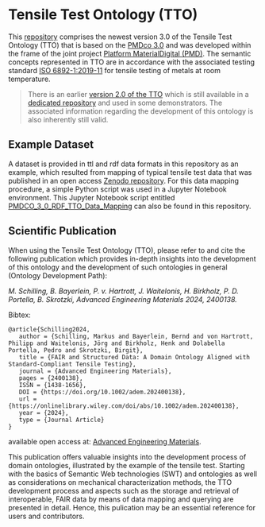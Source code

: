 # Tensile Test Ontology (TTO)

This [repository](https://github.com/materialdigital/tensile-test-ontology) comprises the newest version 3.0 of the Tensile Test Ontology (TTO) that is based on the [PMDco 3.0](https://github.com/materialdigital/core-ontology/tree/main) and was developed within the frame of the joint project [Platform MaterialDigital (PMD)](https://materialdigital.de/).
The semantic concepts represented in TTO are in accordance with the associated testing standard [ISO 6892-1:2019-11](https://www.beuth.de/de/norm/iso-6892-1/316885984) for tensile testing of metals at room temperature. 

> There is an earlier [version 2.0 of the TTO](https://github.com/materialdigital/tensile-test-ontology/blob/c378ac40b155cb8a20f7bb4eeb18a087f55a2289/pmd_tto_2.0.ttl) which is still available in a [dedicated repository](https://github.com/materialdigital/application-ontologies/tree/main/tensile_test_ontology_TTO) and used in some demonstrators. The associated information regarding the development of this ontology
 is also inherently still valid.

## Example Dataset

A dataset is provided in ttl and rdf data formats in this repository as an example, which resulted from mapping of typical tensile test data that was published in an open access [Zenodo repository](https://zenodo.org/record/6778336). 
For this data mapping procedure, a simple Python script was used in a Jupyter Notebook environment. This Jupyter Notebook script entitled [PMDCO_3_0_RDF_TTO_Data_Mapping](https://github.com/materialdigital/tensile-test-ontology/PMDCO_3_0_RDF_TTO_Data_Mapping.ipynb) can also be found in this repository. 

## Scientific Publication

When using the Tensile Test Ontology (TTO), please refer to and cite the following publication which provides in-depth insights into the development of this ontology and the development of such ontologies in general (Ontology Development Path):

*M. Schilling, B. Bayerlein, P. v. Hartrott, J. Waitelonis, H. Birkholz, P. D. Portella, B. Skrotzki, Advanced Engineering Materials 2024, 2400138.*

Bibtex:
```
@article{Schilling2024,
   author = {Schilling, Markus and Bayerlein, Bernd and von Hartrott, Philipp and Waitelonis, Jörg and Birkholz, Henk and Dolabella Portella, Pedro and Skrotzki, Birgit},
   title = {FAIR and Structured Data: A Domain Ontology Aligned with Standard-Compliant Tensile Testing},
   journal = {Advanced Engineering Materials},
   pages = {2400138},
   ISSN = {1438-1656},
   DOI = {https://doi.org/10.1002/adem.202400138},
   url = {https://onlinelibrary.wiley.com/doi/abs/10.1002/adem.202400138},
   year = {2024},
   type = {Journal Article}
}
```
available open access at: [Advanced Engineering Materials](https://doi.org/10.1002/adem.202400138).
  
This publication offers valuable insights into the development process of domain ontologies, illustrated by the example of the tensile test. Starting with the basics of Semantic Web technologies (SWT) and ontologies as well as considerations on mechanical characterization methods, the TTO development process and aspects such as the storage and retrieval of interoperable, FAIR data by means of data mapping and querying are presented in detail. Hence, this pulication may be an essential reference for users and contributors.
